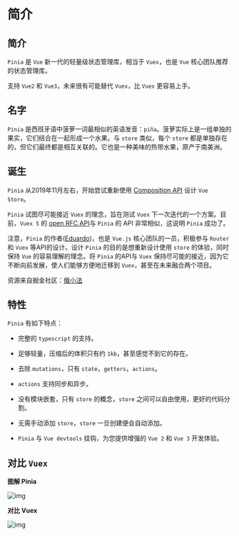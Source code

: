 # 简介

## 简介

`Pinia` 是 `Vue` 新一代的轻量级状态管理库，相当于 `Vuex`，也是 `Vue` 核心团队推荐的状态管理库。

支持 `Vue2` 和 `Vue3`，未来很有可能替代 `Vuex`，比 `Vuex` 更容易上手。

## 名字

`Pinia` 是西班牙语中菠萝一词最相似的英语发音：`piña`。菠萝实际上是一组单独的果实，它们结合在一起形成一个水果。与 `store` 类似，每个 `store` 都是单独存在的，但它们最终都是相互关联的。它也是一种美味的热带水果，原产于南美洲。

## 诞生

`Pinia` 从2019年11月左右，开始尝试重新使用 [Composition API](/doc/document/vue3/compositionApi.html#setup-组件选项) 设计 `Vue Store`。

`Pinia` 试图尽可能接近 `Vuex` 的理念，旨在测试 `Vuex` 下一次迭代的一个方案。目前，`Vuex 5` 的 [open RFC API](https://github.com/vuejs/rfcs/discussions/270)与 `Pinia` 的 API 非常相似，这说明 `Pinia` 成功了。

注意，`Pinia` 的作者([Eduardo](https://github.com/posva))，也是 `Vue.js` 核心团队的一员，积极参与 `Router` 和 `Vuex` 等API的设计。设计 `Pinia` 的目的是想重新设计使用 `store` 的体验，同时保持 `Vue` 的容易理解的理念。将 `Pinia` 的API与 `Vuex` 保持尽可能的接近，因为它不断向前发展，使人们能够方便地迁移到 `Vuex`，甚至在未来融合两个项目。

资源来自掘金社区：[俄小法](https://juejin.cn/user/993614678466078)

## 特性

`Pinia` 有如下特点：

- 完整的 `typescript` 的支持。

- 足够轻量，压缩后的体积只有约 `1kb`，甚至感觉不到它的存在。

- 去除 `mutations`，只有 `state`，`getters`，`actions`。

- `actions` 支持同步和异步。

- 没有模块嵌套，只有 `store` 的概念，`store` 之间可以自由使用，更好的代码分割。

- 无需手动添加 `store`，`store` 一旦创建便会自动添加。

- `Pinia` 与 `Vue devtools` 挂钩，为您提供增强的 `Vue 2` 和 `Vue 3` 开发体验。

## 对比 `Vuex`

**图解 Pinia**

![img](https://gitee.com/fy0829/pics/raw/master/Pinia/pinia-01.png)

**对比 Vuex**

![img](https://gitee.com/fy0829/pics/raw/master/Pinia/pinia-02.png)